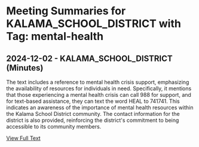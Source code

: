 # Meeting Summaries for KALAMA_SCHOOL_DISTRICT with Tag: mental-health

## 2024-12-02 - KALAMA_SCHOOL_DISTRICT (Minutes)

The text includes a reference to mental health crisis support, emphasizing the availability of resources for individuals in need. Specifically, it mentions that those experiencing a mental health crisis can call 988 for support, and for text-based assistance, they can text the word HEAL to 741741. This indicates an awareness of the importance of mental health resources within the Kalama School District community. The contact information for the district is also provided, reinforcing the district's commitment to being accessible to its community members.

[View Full Text](https://raw.githubusercontent.com/VoronoiPerspectives/WashingtonStateSchoolBoardExplorer/refs/heads/main/data/countries/usa/states/wa/counties/cowlitz/school_boards/kalama_school_district/2024/processed/2024-12-02-minutes.txt)

